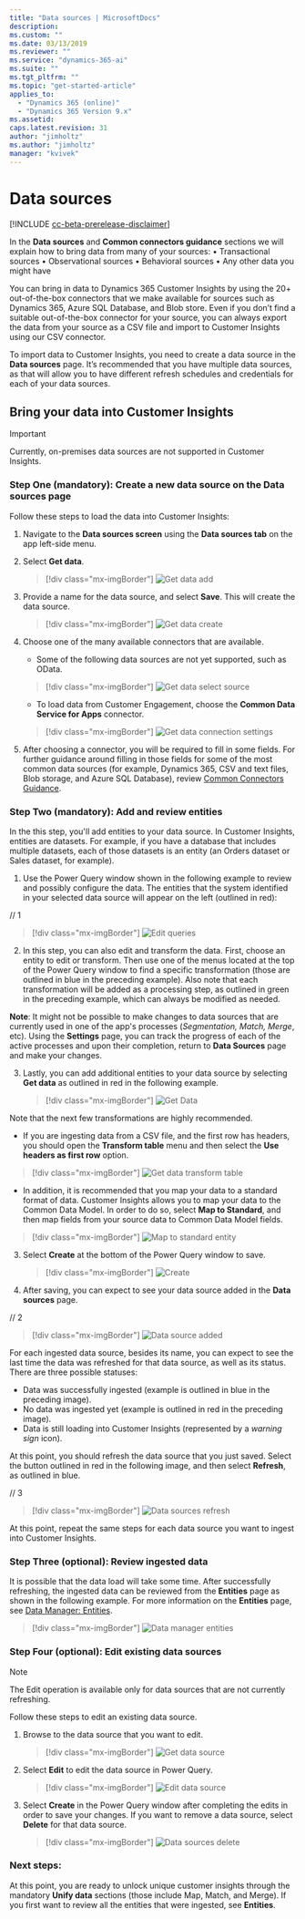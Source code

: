 ```yaml
---
title: "Data sources | MicrosoftDocs"
description: 
ms.custom: ""
ms.date: 03/13/2019
ms.reviewer: ""
ms.service: "dynamics-365-ai"
ms.suite: ""
ms.tgt_pltfrm: ""
ms.topic: "get-started-article"
applies_to: 
  - "Dynamics 365 (online)"
  - "Dynamics 365 Version 9.x"
ms.assetid: 
caps.latest.revision: 31
author: "jimholtz"
ms.author: "jimholtz"
manager: "kvivek"
---
```

# Data sources

[!INCLUDE [cc-beta-prerelease-disclaimer](../includes/cc-beta-prerelease-disclaimer.md)]

<!--note from editor: Below--change "Blob store" to "Azure Blob storage"? (Cloud Style Guide) -->

In the **Data sources** and **Common connectors guidance** sections we will explain how to bring data from many of your sources:
•	Transactional sources
•	Observational sources
•	Behavioral sources
•	Any other data you might have

You can bring in data to Dynamics 365 Customer Insights by using the 20+ out-of-the-box connectors that we make available for sources such as Dynamics 365, Azure SQL Database, and Blob store. Even if you don’t find a suitable out-of-the-box connector for your source, you can always export the data from your source as a CSV file and import to Customer Insights using our CSV connector. 

To import data to Customer Insights, you need to create a data source in the **Data sources** page. It’s recommended that you have multiple data sources, as that will allow you to have different refresh schedules and credentials for each of your data sources.

## Bring your data into Customer Insights 

> [!IMPORTANT]
> Currently, on-premises data sources are not supported in Customer Insights. 

### Step One (mandatory): Create a new data source on the Data sources page

Follow these steps to load the data into Customer Insights:

1. Navigate to the **Data sources screen** using the **Data sources tab** on the app left-side menu.

2. Select **Get data**.

   > [!div class="mx-imgBorder"] 
   > ![](media/data-manager-get-data-add.png "Get data add")

3. Provide a name for the data source, and select **Save**. This will create the data source. 

   > [!div class="mx-imgBorder"] 
   > ![](media/data-manager-get-data-create.png "Get data create")

4. Choose one of the many available connectors that are available.

   - Some of the following data sources are not yet supported, such as OData. 

   > [!div class="mx-imgBorder"] 
   > ![](media/data-manager-get-select-source.png "Get data select source")

   - To load data from Customer Engagement, choose the  **Common Data Service for Apps** connector.

   > [!div class="mx-imgBorder"] 
   > ![](media/data-manager-get-data-connection-settings.png "Get data connection settings")
   
5. After choosing a connector, you will be required to fill in some fields. For further guidance around filling in those fields for some of the most common data sources (for example, Dynamics 365, CSV and text files, Blob storage, and Azure SQL Database), review [Common Connectors Guidance](pm-common-connectors.md).  

### Step Two (mandatory): Add and review entities

<!--note from editor: In Step 4, list after screen shot: confirming that the minus sign outlined in blue = successfully ingested and checkmark outlined in red = no data ingested. -->

In the this step, you'll add entities to your data source. In Customer Insights, entities are datasets. For example, if you have a database that includes multiple datasets, each of those datasets is an entity (an Orders dataset or Sales dataset, for example). 

1. Use the Power Query window shown in the following example to review and possibly configure the data. The entities that the system identified in your selected data source will appear on the left (outlined in red):

// 1 <!-- We should blur the data in the table (no need to blur anything else). Digits 1, 2, 3 should replace color red (above this comment), color blue (mentioned in the text beneath the image), and color green (also in the text beanth the image) correspondly --> 

   > [!div class="mx-imgBorder"] 
   > ![](media/data-manager-configure-edit-queries.png "Edit queries")

2. In this step, you can also edit and transform the data. First, choose an entity to edit or transform. Then use one of the menus located at the top of the Power Query window to find a specific transformation (those are outlined in blue in the preceding example). Also note that each transformation will be added as a processing step, as outlined in green in the preceding example, which can always be modified as needed.

**Note**: It might not be possible to make changes to data sources that are currently used in one of the app's processes (*Segmentation, Match, Merge*, etc). Using the **Settings** page, you can track the progress of each of the active processes and upon their completion, return to **Data Sources** page and make your changes. 

3. Lastly, you can add additional entities to your data source by selecting **Get data** as outlined in red in the following example.

   > [!div class="mx-imgBorder"] 
   > ![](media/data-source-get-data.png "Get Data")

Note that the next few transformations are highly recommended.

   - If you are ingesting data from a CSV file, and the first row has headers, you should open the **Transform table** menu and then select the **Use headers as first row** option.

   > [!div class="mx-imgBorder"] 
   > ![](media/data-manager-get-data-transform-table.png "Get data transform table")

   - In addition, it is recommended that you map your data to a standard format of data. Customer Insights allows you to map your data to the Common Data Model. In order to do so, select **Map to Standard**, and then map fields from your source data to Common Data Model fields.

   > [!div class="mx-imgBorder"] 
   > ![](media/data-manager-get-data-map-entity.png "Map to standard entity")

3. Select **Create** at the bottom of the Power Query window to save.

   > [!div class="mx-imgBorder"] 
   > ![](media/configure-data-edit-queries-create.png "Create")

4. After saving, you can expect to see your data source added in the **Data sources** page.

// 2 <!-- in the text below this image: We should replace the blue color with 1, replace the red color with 2, and replace the warning sign with 3 (and also ensure to mark 3 in the image since we didn't use to mark this spot before) -->

   > [!div class="mx-imgBorder"] 
   > ![](media/configure-data-datasource-added.png "Data source added")

For each ingested data source, besides its name, you can expect to see the last time the data was refreshed for that data source, as well as its status. There are three possible statuses:

- Data was successfully ingested (example is outlined in blue in the preceding image).
- No data was ingested yet (example is outlined in red in the preceding image).
- Data is still loading into Customer Insights (represented by a *warning sign* icon).

At this point, you should refresh the data source that you just saved. Select the button outlined in red in the following image, and then select **Refresh**, as outlined in blue.

// 3 <!-- in the text below this image, replace red color with 1 and blue color with 2-->

> [!div class="mx-imgBorder"] 
> ![](media/configure-data-sources-refresh.png "Data sources refresh")

At this point, repeat the same steps for each data source you want to ingest into Customer Insights.

### Step Three (optional): Review ingested data

It is possible that the data load will take some time. After successfully refreshing, the ingested data can be reviewed from the **Entities** page as shown in the following example. For more information on the **Entities** page, see [Data Manager: Entities](pm-entities.md).

> [!div class="mx-imgBorder"] 
> ![](media/data-manager-entities-data.png "Data manager entities")

### Step Four (optional): Edit existing data sources

> [!NOTE]
> The Edit operation is available only for data sources that are not currently refreshing.

Follow these steps to edit an existing data source. 

1. Browse to the data source that you want to edit.

   > [!div class="mx-imgBorder"] 
   > ![](media/data-manager-get-data-source.png "Get data source")

2. Select **Edit** to edit the data source in Power Query.

   > [!div class="mx-imgBorder"] 
   > ![](media/configure-data-sources-edit2.png "Edit data source")

3. Select **Create** in the Power Query window after completing the edits in order to save your changes. If you want to remove a data source, select **Delete** for that data source.

   > [!div class="mx-imgBorder"] 
   > ![](media/configure-data-sources-delete.png "Data sources delete")

### Next steps:

At this point, you are ready to unlock unique customer insights through the mandatory **Unify data** sections (those include Map, Match, and Merge). If you first want to review all the entities that were ingested, see **Entities**. 

